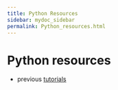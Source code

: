 ```yaml
---
title: Python Resources
sidebar: mydoc_sidebar
permalink: Python_resources.html
---
```


# Python resources

* previous [tutorials](https://github.com/uwescience/eScience_tutorials)